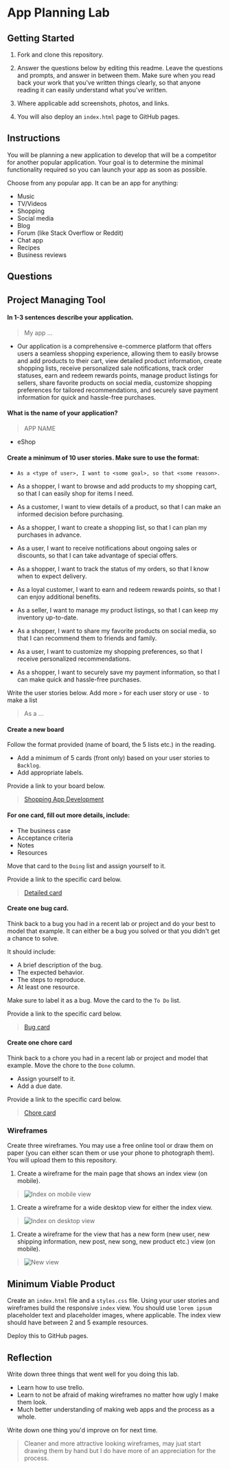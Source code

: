 # App Planning Lab

## Getting Started

1. Fork and clone this repository.

1. Answer the questions below by editing this readme. Leave the questions and prompts, and answer in between them. Make sure when you read back your work that you've written things clearly, so that anyone reading it can easily understand what you've written.

1. Where applicable add screenshots, photos, and links.

1. You will also deploy an `index.html` page to GitHub pages.

## Instructions

You will be planning a new application to develop that will be a competitor for another popular application. Your goal is to determine the minimal functionality required so you can launch your app as soon as possible.

Choose from any popular app. It can be an app for anything:

- Music
- TV/Videos
- Shopping
- Social media
- Blog
- Forum (like Stack Overflow or Reddit)
- Chat app
- Recipes
- Business reviews

## Questions

## Project Managing Tool

#### In 1-3 sentences describe your application.

> My app ... 

- Our application is a comprehensive e-commerce platform that offers users a seamless shopping experience, allowing them to easily browse and add products to their cart, view detailed product information, create shopping lists, receive personalized sale notifications, track order statuses, earn and redeem rewards points, manage product listings for sellers, share favorite products on social media, customize shopping preferences for tailored recommendations, and securely save payment information for quick and hassle-free purchases.



#### What is the name of your application?

> APP NAME

- eShop
#### Create a minimum of 10 user stories. Make sure to use the format:

- `As a <type of user>, I want to <some goal>, so that <some reason>.`

- As a shopper, I want to browse and add products to my shopping cart, so that I can easily shop for items I need.

- As a customer, I want to view details of a product, so that I can make an informed decision before purchasing.

- As a shopper, I want to create a shopping list, so that I can plan my purchases in advance.

- As a user, I want to receive notifications about ongoing sales or discounts, so that I can take advantage of special offers.

- As a shopper, I want to track the status of my orders, so that I know when to expect delivery.

- As a loyal customer, I want to earn and redeem rewards points, so that I can enjoy additional benefits.

- As a seller, I want to manage my product listings, so that I can keep my inventory up-to-date.

- As a shopper, I want to share my favorite products on social media, so that I can recommend them to friends and family.

- As a user, I want to customize my shopping preferences, so that I receive personalized recommendations.

- As a shopper, I want to securely save my payment information, so that I can make quick and hassle-free purchases.

Write the user stories below. Add more `>` for each user story or use `-` to make a list

> As a ...

#### Create a new board

Follow the format provided (name of board, the 5 lists etc.) in the reading.

- Add a minimum of 5 cards (front only) based on your user stories to `Backlog`.
- Add appropriate labels.

Provide a link to your board below.

> [Shopping App Development](https://trello.com/b/FxtlESbi)



#### For one card, fill out more details, include:

- The business case
- Acceptance criteria
- Notes
- Resources

Move that card to the `Doing` list and assign yourself to it.

Provide a link to the specific card below.

> [Detailed card](https://trello.com/c/pVdRAg0u)



#### Create one bug card.

Think back to a bug you had in a recent lab or project and do your best to model that example.
It can either be a bug you solved or that you didn't get a chance to solve.

It should include:

- A brief description of the bug.
- The expected behavior.
- The steps to reproduce.
- At least one resource.

Make sure to label it as a bug. Move the card to the `To Do` list.

Provide a link to the specific card below.

> [Bug card](https://trello.com/c/K3ADULZ7)


#### Create one chore card

Think back to a chore you had in a recent lab or project and model that example. Move the chore to the `Done` column.

- Assign yourself to it.
- Add a due date.

Provide a link to the specific card below.

> [Chore card](https://trello.com/c/K3ADULZ7)

### Wireframes

Create three wireframes. You may use a free online tool or draw them on paper (you can either scan them or use your phone to photograph them). You will upload them to this repository.

1. Create a wireframe for the main page that shows an index view (on mobile).

> ![Index on mobile view]()

1. Create a wireframe for a wide desktop view for either the index view.

> ![Index on desktop view]()

1. Create a wireframe for the view that has a new form (new user, new shipping information, new post, new song, new product etc.) view (on mobile).

> ![New view]()

## Minimum Viable Product

Create an `index.html` file and a `styles.css` file. Using your user stories and wireframes build the responsive `index` view. You should use `lorem ipsum` placeholder text and placeholder images, where applicable. The index view should have between 2 and 5 example resources.

Deploy this to GitHub pages.

## Reflection

Write down three things that went well for you doing this lab.
 
 - Learn how to use trello.
 - Learn to not be afraid of making wireframes no matter how ugly I make them look.
 - Much better understanding of making web apps and the process as a whole.

Write down one thing you'd improve on for next time.

> Cleaner and more attractive looking wireframes, may juat start drawing them by hand but I do have more of an appreciation for the process.
